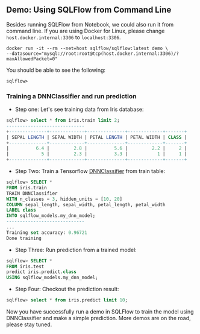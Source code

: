 ## Demo: Using SQLFlow from Command Line

Besides running SQLFlow from Notebook, we could also run it from command line. If you are using Docker for Linux, please change `host.docker.internal:3306` to `localhost:3306`.

```
docker run -it --rm --net=host sqlflow/sqlflow:latest demo \
--datasource="mysql://root:root@tcp(host.docker.internal:3306)/?maxAllowedPacket=0"
```

You should be able to see the following:

```
sqlflow>
```

### Training a DNNClassifier and run prediction

- Step one: Let's see training data from Iris database:
```sql
sqlflow> select * from iris.train limit 2;
-----------------------------
+--------------+-------------+--------------+-------------+-------+
| SEPAL LENGTH | SEPAL WIDTH | PETAL LENGTH | PETAL WIDTH | CLASS |
+--------------+-------------+--------------+-------------+-------+
|          6.4 |         2.8 |          5.6 |         2.2 |     2 |
|            5 |         2.3 |          3.3 |           1 |     1 |
+--------------+-------------+--------------+-------------+-------+
```

- Step Two: Train a Tensorflow [DNNClassifier](https://www.tensorflow.org/api_docs/python/tf/estimator/DNNClassifier) from train table:
```sql
sqlflow> SELECT *
FROM iris.train
TRAIN DNNClassifier
WITH n_classes = 3, hidden_units = [10, 20]
COLUMN sepal_length, sepal_width, petal_length, petal_width
LABEL class
INTO sqlflow_models.my_dnn_model;
-----------------------------
...
Training set accuracy: 0.96721
Done training
```

- Step Three: Run prediction from a trained model:
```sql
sqlflow> SELECT *
FROM iris.test
predict iris.predict.class
USING sqlflow_models.my_dnn_model;
```

- Step Four: Checkout the prediction result:
```sql
sqlflow> select * from iris.predict limit 10;
```
Now you have successfully run a demo in SQLFlow to train the model using DNNClassifier and make a simple prediction. More demos are on the road, please stay tuned.
